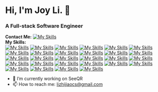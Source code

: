 # Hi, I'm Joy Li. 👋
### A Full-stack Software Engineer
**Contact Me:**
[![My Skills](https://skillicons.dev/icons?i=gmail&theme=light)](https://www.typescriptlang.org/)
<br>
**My Skills:**
<br>
[![My Skills](https://skillicons.dev/icons?i=ts)](https://www.typescriptlang.org/)
[![My Skills](https://skillicons.dev/icons?i=js)](https://developer.mozilla.org/en-US/docs/Web/JavaScript)
[![My Skills](https://skillicons.dev/icons?i=py&theme=light)](https://react.dev/)
[![My Skills](https://skillicons.dev/icons?i=react&theme=light)](https://react.dev/)
[![My Skills](https://skillicons.dev/icons?i=redux)](https://redux.js.org/)
[![My Skills](https://skillicons.dev/icons?i=nodejs&theme=light)](https://nodejs.org/en)
[![My Skills](https://skillicons.dev/icons?i=express&theme=light)](https://expressjs.com/)
[![My Skills](https://skillicons.dev/icons?i=aws&theme=light)](https://aws.amazon.com/)
[![My Skills](https://skillicons.dev/icons?i=babel&theme=light)](https://react.dev/)
[![My Skills](https://skillicons.dev/icons?i=html)](https://react.dev/)
[![My Skills](https://skillicons.dev/icons?i=css)](https://react.dev/)
[![My Skills](https://skillicons.dev/icons?i=sass)](https://sass-lang.com/)
[![My Skills](https://skillicons.dev/icons?i=docker)](https://www.docker.com/)
[![My Skills](https://skillicons.dev/icons?i=electron&theme=light)](https://react.dev/)
[![My Skills](https://skillicons.dev/icons?i=figma&theme=light)](https://react.dev/)
[![My Skills](https://skillicons.dev/icons?i=git)](https://git-scm.com/)
[![My Skills](https://skillicons.dev/icons?i=github)](https://react.dev/)
[![My Skills](https://skillicons.dev/icons?i=jest)](https://jestjs.io/)
[![My Skills](https://skillicons.dev/icons?i=jquery)](https://react.dev/)
[![My Skills](https://skillicons.dev/icons?i=materialui&theme=light)](https://react.dev/)
[![My Skills](https://skillicons.dev/icons?i=mongodb)](https://www.mongodb.com/)
[![My Skills](https://skillicons.dev/icons?i=npm&theme=light)](https://react.dev/)
[![My Skills](https://skillicons.dev/icons?i=postgres&theme=light)](https://www.postgresql.org/)
[![My Skills](https://skillicons.dev/icons?i=postman)](https://www.postman.com/)
[![My Skills](https://skillicons.dev/icons?i=tailwind&theme=light)](https://react.dev/)
[![My Skills](https://skillicons.dev/icons?i=ubuntu&theme=light)](https://react.dev/)
[![My Skills](https://skillicons.dev/icons?i=vscode&theme=light)](https://react.dev/)
[![My Skills](https://skillicons.dev/icons?i=webpack&theme=light)](https://webpack.js.org/)

- 🔭 I’m currently working on SeeQR
- 📫 How to reach me: lizhijiaocs@gmail.com
<!--
**lovelyjoy1991/lovelyjoy1991** is a ✨ _special_ ✨ repository because its `README.md` (this file) appears on your GitHub profile.

Here are some ideas to get you started:

- 🌱 I’m currently learning ...
- 👯 I’m looking to collaborate on ...
- 🤔 I’m looking for help with ...
- 💬 Ask me about ...
- 😄 Pronouns: ...
- ⚡ Fun fact: ...
-->
